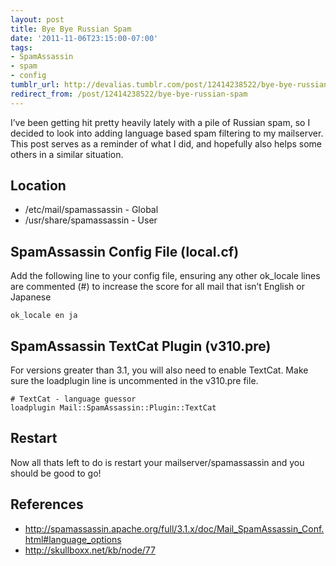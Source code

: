 ```yaml
---
layout: post
title: Bye Bye Russian Spam
date: '2011-11-06T23:15:00-07:00'
tags:
- SpamAssassin
- spam
- config
tumblr_url: http://devalias.tumblr.com/post/12414238522/bye-bye-russian-spam
redirect_from: /post/12414238522/bye-bye-russian-spam
---
```

I’ve been getting hit pretty heavily lately with a pile of Russian spam, so I decided to look into adding language based spam filtering to my mailserver. This post serves as a reminder of what I did, and hopefully also helps some others in a similar situation.

## Location

* /etc/mail/spamassassin - Global
* /usr/share/spamassassin - User

## SpamAssassin Config File (local.cf)

Add the following line to your config file, ensuring any other ok_locale lines are commented (#) to increase the score for all mail that isn’t English or Japanese

`ok_locale en ja`

## SpamAssassin TextCat Plugin (v310.pre)

For versions greater than 3.1, you will also need to enable TextCat. Make sure the loadplugin line is uncommented in the v310.pre file.

```
# TextCat - language guessor
loadplugin Mail::SpamAssassin::Plugin::TextCat
```

## Restart

Now all thats left to do is restart your mailserver/spamassassin and you should be good to go!

## References

* http://spamassassin.apache.org/full/3.1.x/doc/Mail_SpamAssassin_Conf.html#language_options
* http://skullboxx.net/kb/node/77
